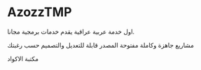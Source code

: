 # AzozzTMP

اول خدمة عربية عراقية يقدم خدمات برمجية مجانا.

مشاريع جاهزة وكاملة مفتوحة المصدر قابلة للتعديل والتصميم حسب رغبتك

مكتبة الاكواد

